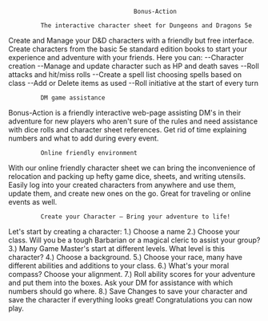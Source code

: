                                        Bonus-Action

             The interactive character sheet for Dungeons and Dragons 5e

Create and Manage your D&D characters with a friendly but free interface. Create characters from the basic 5e standard edition books to start your experience and adventure with your friends. Here you can:
           --Character creation
           --Manage and update character such as HP and death saves
           --Roll attacks and hit/miss rolls
           --Create a spell list choosing spells based on class
           --Add or Delete items as used
           --Roll initiative at the start of every turn

             DM game assistance
Bonus-Action is a friendly interactive web-page assisting DM's in their adventure for new players who aren't sure of the rules and need assistance with dice rolls and character sheet references. Get rid of time explaining numbers and what to add during every event. 

             Online friendly environment 

With our online friendly character sheet we can bring the inconvenience of relocation and packing up hefty game dice, sheets, and writing utensils. Easily log into your created characters from anywhere and use them, update them, and create new ones on the go. Great for traveling or online events as well.

             Create your Character – Bring your adventure to life!

Let's start by creating a character:
1.) Choose a name
2.) Choose your class. Will you be a tough Barbarian or a magical cleric to assist your group?
3.) Many Game Master's start at different levels. What level is this character?
4.) Choose a background.
5.) Choose your race, many have different abilities and additions to your class.
6.) What's your moral compass? Choose your alignment.
7.) Roll ability scores for your adventure and put them into the boxes. Ask your DM for assistance with which numbers should go where.
8.) Save Changes to save your character  and save the character if everything looks great! Congratulations you can now play.
